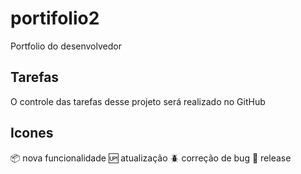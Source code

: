 # portifolio2

Portfolio do desenvolvedor

## Tarefas

O controle das tarefas desse projeto será realizado no GitHub
## Icones

:package: nova funcionalidade
:up: atualização
:beetle: correção de bug
:checkered_flag: release